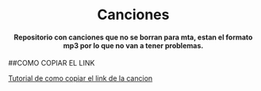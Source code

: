 <h1 align="center">
  <br>
  Canciones
  <br>
</h1>
<h4 align="center">Repositorio con canciones que no se borran para mta, estan el formato mp3 por lo que no van a tener problemas.</h4>

##COMO COPIAR EL LINK

<p>
  <a href="https://gyazo.com/21402281cc3d3bf54ff869fe59932175">Tutorial de como copiar el link de la cancion</a>
</p>
